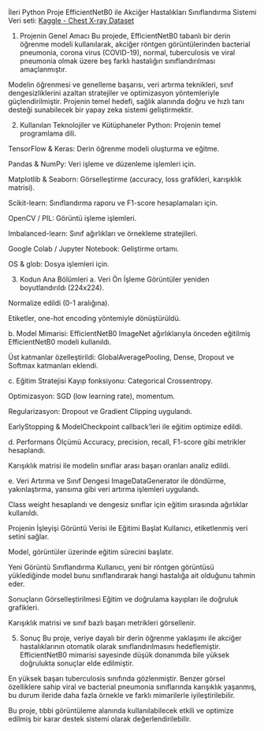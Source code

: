 İleri Python Proje
EfficientNetB0 ile Akciğer Hastalıkları Sınıflandırma Sistemi
Veri seti: [Kaggle - Chest X-ray Dataset](https://www.kaggle.com/datasets/omkarmanohardalvi/lungs-disease-dataset-4-types/data)

1. Projenin Genel Amacı
Bu projede, EfficientNetB0 tabanlı bir derin öğrenme modeli kullanılarak, akciğer röntgen görüntülerinden bacterial pneumonia, corona virus (COVID-19), normal, tuberculosis ve viral pneumonia olmak üzere beş farklı hastalığın sınıflandırılması amaçlanmıştır.

Modelin öğrenmesi ve genelleme başarısı, veri artırma teknikleri, sınıf dengesizliklerini azaltan stratejiler ve optimizasyon yöntemleriyle güçlendirilmiştir. Projenin temel hedefi, sağlık alanında doğru ve hızlı tanı desteği sunabilecek bir yapay zeka sistemi geliştirmektir.

2. Kullanılan Teknolojiler ve Kütüphaneler
Python: Projenin temel programlama dili.

TensorFlow & Keras: Derin öğrenme modeli oluşturma ve eğitme.

Pandas & NumPy: Veri işleme ve düzenleme işlemleri için.

Matplotlib & Seaborn: Görselleştirme (accuracy, loss grafikleri, karışıklık matrisi).

Scikit-learn: Sınıflandırma raporu ve F1-score hesaplamaları için.

OpenCV / PIL: Görüntü işleme işlemleri.

Imbalanced-learn: Sınıf ağırlıkları ve örnekleme stratejileri.

Google Colab / Jupyter Notebook: Geliştirme ortamı.

OS & glob: Dosya işlemleri için.

3. Kodun Ana Bölümleri
a. Veri Ön İşleme
Görüntüler yeniden boyutlandırıldı (224x224).

Normalize edildi (0-1 aralığına).

Etiketler, one-hot encoding yöntemiyle dönüştürüldü.

b. Model Mimarisi: EfficientNetB0
ImageNet ağırlıklarıyla önceden eğitilmiş EfficientNetB0 modeli kullanıldı.

Üst katmanlar özelleştirildi: GlobalAveragePooling, Dense, Dropout ve Softmax katmanları eklendi.

c. Eğitim Stratejisi
Kayıp fonksiyonu: Categorical Crossentropy.

Optimizasyon: SGD (low learning rate), momentum.

Regularizasyon: Dropout ve Gradient Clipping uygulandı.

EarlyStopping & ModelCheckpoint callback’leri ile eğitim optimize edildi.

d. Performans Ölçümü
Accuracy, precision, recall, F1-score gibi metrikler hesaplandı.

Karışıklık matrisi ile modelin sınıflar arası başarı oranları analiz edildi.

e. Veri Artırma ve Sınıf Dengesi
ImageDataGenerator ile döndürme, yakınlaştırma, yansıma gibi veri artırma işlemleri uygulandı.

Class weight hesaplandı ve dengesiz sınıflar için eğitim sırasında ağırlıklar kullanıldı.

Projenin İşleyişi
Görüntü Verisi ile Eğitimi Başlat
Kullanıcı, etiketlenmiş veri setini sağlar.

Model, görüntüler üzerinde eğitim sürecini başlatır.

Yeni Görüntü Sınıflandırma
Kullanıcı, yeni bir röntgen görüntüsü yüklediğinde model bunu sınıflandırarak hangi hastalığa ait olduğunu tahmin eder.

Sonuçların Görselleştirilmesi
Eğitim ve doğrulama kayıpları ile doğruluk grafikleri.

Karışıklık matrisi ve sınıf bazlı başarı metrikleri görsellenir.

5. Sonuç
Bu proje, veriye dayalı bir derin öğrenme yaklaşımı ile akciğer hastalıklarının otomatik olarak sınıflandırılmasını hedeflemiştir. EfficientNetB0 mimarisi sayesinde düşük donanımda bile yüksek doğrulukta sonuçlar elde edilmiştir.

En yüksek başarı tuberculosis sınıfında gözlenmiştir. Benzer görsel özelliklere sahip viral ve bacterial pneumonia sınıflarında karışıklık yaşanmış, bu durum ileride daha fazla örnekle ve farklı mimarilerle iyileştirilebilir.

Bu proje, tıbbi görüntüleme alanında kullanılabilecek etkili ve optimize edilmiş bir karar destek sistemi olarak değerlendirilebilir.

